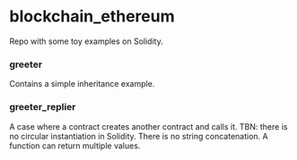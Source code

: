 # blockchain_ethereum

Repo with some toy examples on Solidity.

### greeter
Contains a simple inheritance example.

### greeter_replier
A case where a contract creates another contract and calls it.
TBN: there is no circular instantiation in Solidity. There is no string concatenation. A function can return multiple values.
